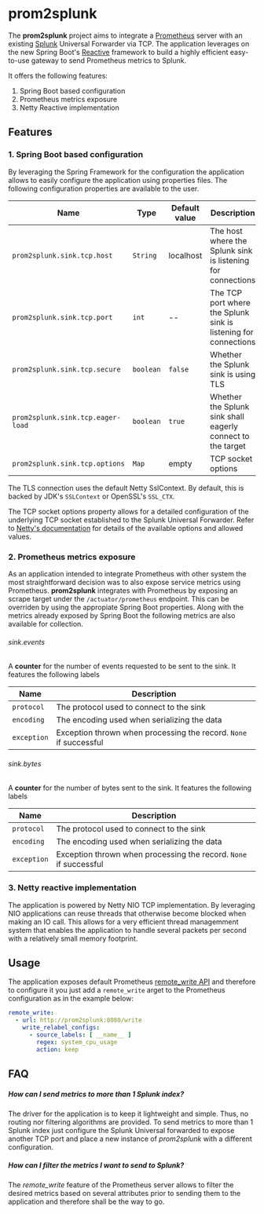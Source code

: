# prom2splunk
The **prom2splunk** project aims to integrate a [Prometheus](https://prometheus.io) server with an existing [Splunk](https://www.splunk.com) Universal Forwarder via TCP. The application leverages on the new Spring Boot's [Reactive](https://spring.io/reactive) framework to build a highly efficient easy-to-use gateway to send Prometheus metrics to Splunk. 

It offers the following features:
1. Spring Boot based configuration
2. Prometheus metrics exposure
3. Netty Reactive implementation
## Features
### 1. Spring Boot based configuration
By leveraging the Spring Framework for the configuration the application allows to easily configure the application using properties files. The following configuration properties are available to the user.

| Name                              | Type              | Default value | Description   |
| --------------------------------- | ----------------- | ------------- | ------------- |
| `prom2splunk.sink.tcp.host`       | `String`          | localhost     | The host where the Splunk sink is listening for connections 
| `prom2splunk.sink.tcp.port`       | `int`             | --            | The TCP port where the Splunk sink is listening for connections
| `prom2splunk.sink.tcp.secure`     | `boolean`         | `false`       | Whether the Splunk sink is using TLS
| `prom2splunk.sink.tcp.eager-load` | `boolean`         | `true`        | Whether the Splunk sink shall eagerly connect to the target
| `prom2splunk.sink.tcp.options`    | `Map`             | empty         | TCP socket options

The TLS connection uses the default Netty SslContext. By default, this is backed by JDK's `SSLContext` or OpenSSL's `SSL_CTX`.

The TCP socket options property allows for a detailed configuration of the underlying TCP socket established to the Splunk Universal Forwarder. Refer to [Netty's documentation](https://netty.io/4.0/api/io/netty/channel/ChannelOption.html) for details of the available options and allowed values. 

### 2. Prometheus metrics exposure
As an application intended to integrate Prometheus with other system the most straightforward decision was to also expose service metrics using Prometheus. **prom2splunk** integrates with Prometheus by exposing an scrape target under the `/actuator/prometheus` endpoint. This can be overriden by using the appropiate Spring Boot properties. Along with the metrics already exposed by Spring Boot the following metrics are also available for collection.

###### sink.events
A **counter** for the number of events requested to be sent to the sink. It features the following labels

| Name        | Description                                    |
| ----------- | --------------------------------------------- |
| `protocol`  | The protocol used to connect to the sink      |
| `encoding`  | The encoding used when serializing the data   |
| `exception` | Exception thrown when processing the record. `None` if successful

###### sink.bytes
A **counter** for the number of bytes sent to the sink. It features the following labels

| Name        | Description                                    |
| ----------- | --------------------------------------------- |
| `protocol`  | The protocol used to connect to the sink      |
| `encoding`  | The encoding used when serializing the data   |
| `exception` | Exception thrown when processing the record. `None` if successful

### 3. Netty reactive implementation
The application is powered by Netty NIO TCP implementation. By leveraging NIO applications can reuse threads that otherwise become blocked when making an IO call. This allows for a very efficient thread managemment system that enables the application to handle several packets per second with a relatively small memory footprint.
## Usage
The application exposes default Prometheus [remote_write API](https://prometheus.io/docs/operating/integrations/#remote-endpoints-and-storage) and therefore to configure it you just add a `remote_write` arget to the Prometheus configuration as in the example below:

```yaml
remote_write:
  - url: http://prom2splunk:8080/write
    write_relabel_configs:
      - source_labels: [ __name__ ]
        regex: system_cpu_usage
        action: keep
```
## FAQ
##### How can I send metrics to more than 1 Splunk index?
The driver for the application is to keep it lightweight and simple. Thus, no routing nor filtering algorithms are provided. To send metrics to more than 1 Splunk index just configure the Splunk Universal forwarded to expose another TCP port and place a new instance of *prom2splunk* with a different configuration.
##### How can I filter the metrics I want to send to Splunk?
The *remote_write* feature of the Prometheus server allows to filter the desired metrics based on several attributes prior to sending them to the application and therefore shall be the way to go.



